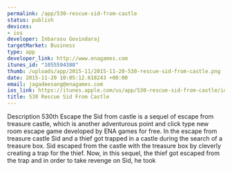 ```yaml
--- 
permalink: /app/530-rescue-sid-from-castle
status: publish
devices: 
- ios
developer: Inbarasu Govindaraj
targetMarket: Business
type: app
developer_link: http://www.enagames.com
itunes_id: "1055594388"
thumb: /uploads/app/2015-11/2015-11-20-530-rescue-sid-from-castle.png
date: 2015-11-20 10:05:12.618243 +00:00
email: jagadeesang@enagames.com
ios_link: https://itunes.apple.com/us/app/530-rescue-sid-from-castle/id1055594388?mt=8&ign-mpt=uo%3D4
title: 530 Rescue Sid From Castle
---
```


Description
530th Escape the Sid from castle is a sequel of escape from treasure castle, which is another adventurous point and click type new room escape game developed by ENA games for free. In the escape from treasure castle Sid and a thief got trapped in a castle during the search of a treasure box. Sid escaped from the castle with the treasure box by cleverly creating a trap for the thief. Now, in this sequel, the thief got escaped from the trap and in order to take revenge on Sid, he took 
